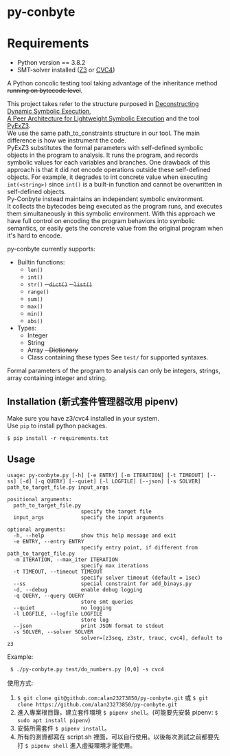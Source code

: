 # py-conbyte 

# Requirements
- Python version == 3.8.2
- SMT-solver installed ([Z3](https://github.com/Z3Prover/z3) or [CVC4](https://github.com/CVC4/CVC4)) 

A Python concolic testing tool taking advantage of the inheritance method ~~running on bytecode level~~.

This project takes refer to the structure purposed in 
[Deconstructing Dynamic Symbolic Execution](http://research.microsoft.com/apps/pubs/?id=233035),  
[A Peer Architecture for Lightweight Symbolic Execution](http://hoheinzollern.files.wordpress.com/2008/04/seer1.pdf)
and the tool [PyExZ3](https://github.com/GroundPound/PyExZ3).   
We use the same path_to_constraints structure in our tool.
The main difference is how we instrument the code.   
PyExZ3 substitutes the formal parameters with self-defined symbolic objects
in the program to analysis. It runs the program, and records symbolic values 
for each variables and branches. One drawback of this approach is that
it did not encode operations outside these self-defined objects. For example, it
degrades to int concrete value when executing `int(<string>)` since `int()` is a
built-in function and cannot be overwritten in self-defined objects.   
Py-Conbyte instead maintains an independent symbolic environment.   
It collects the bytecodes being executed as the program runs, and
executes them simultaneously in this symbolic environment. With this approach
we have full control on encoding the program behaviors into symbolic semantics,
or easily gets the concrete value from the original program when it's hard 
to encode.



py-conbyte currently supports:
- Builtin functions: 
  - `len()`
  - `int()`
  - `str()`
  ~~- `dict()`~~
  ~~- `list()`~~
  - `range()`
  - `sum()`
  - `max()`
  - `min()`
  - `abs()`
- Types: 
  - Integer
  - String
  - Array
  ~~- Dictionary~~
  - Class containing these types
See `test/` for supported syntaxes.   

Formal parameters of the program to analysis can only be integers,
strings, array containing integer and string.

## Installation (新式套件管理器改用 pipenv)
Make sure you have z3/cvc4 installed in your system.   
Use `pip` to install python packages.
```
$ pip install -r requirements.txt
```

## Usage
```
usage: py-conbyte.py [-h] [-e ENTRY] [-m ITERATION] [-t TIMEOUT] [--ss] [-d] [-q QUERY] [--quiet] [-l LOGFILE] [--json] [-s SOLVER] path_to_target_file.py input_args

positional arguments:
  path_to_target_file.py
                        specify the target file
  input_args            specify the input arguments

optional arguments:
  -h, --help            show this help message and exit
  -e ENTRY, --entry ENTRY
                        specify entry point, if different from path_to_target_file.py
  -m ITERATION, --max_iter ITERATION
                        specify max iterations
  -t TIMEOUT, --timeout TIMEOUT
                        specify solver timeout (default = 1sec)
  --ss                  special constraint for add_binays.py
  -d, --debug           enable debug logging
  -q QUERY, --query QUERY
                        store smt queries
  --quiet               no logging
  -l LOGFILE, --logfile LOGFILE
                        store log
  --json                print JSON format to stdout
  -s SOLVER, --solver SOLVER
                        solver=[z3seq, z3str, trauc, cvc4], default to z3
```

Example:
```
 $ ./py-conbyte.py test/do_numbers.py [0,0] -s cvc4
```

使用方式:
1. `$ git clone git@github.com:alan23273850/py-conbyte.git` 或 `$ git clone https://github.com/alan23273850/py-conbyte.git`
2. 進入專案根目錄，建立套件環境 `$ pipenv shell`。(可能要先安裝 pipenv: `$ sudo apt install pipenv`)
3. 安裝所需套件 `$ pipenv install`。
4. 所有的測資都寫在 script.sh 裡面，可以自行使用。以後每次測試之前都要先打 `$ pipenv shell` 進入虛擬環境才能使用。
